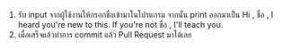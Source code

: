 1. รับ input จากผู้ใช้งานให้กรอกชื่อเข้ามาในโปรแกรม จากนั้น print ออกมาเป็น Hi , ชื่อ , I heard you're new to this. If you're not ชื่อ , I'll teach you.
2. เมื่อเสร็จแล้วทำการ commit แล้ว Pull Request มาได้เลย